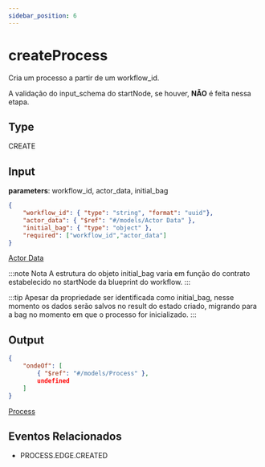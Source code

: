 ```yaml
---
sidebar_position: 6
---
```


# createProcess

Cria um processo a partir de um workflow_id.

A validação do input_schema do startNode, se houver, **NÃO** é feita nessa etapa.

## Type

CREATE

## Input

**parameters**: workflow_id, actor_data, initial_bag
``` json title=Schema
{
    "workflow_id": { "type": "string", "format": "uuid"},
    "actor_data": { "$ref": "#/models/Actor Data" },
    "initial_bag": { "type": "object" },
    "required": ["workflow_id","actor_data"]
}
```
[Actor Data](../models/actor_data)

:::note Nota
A estrutura do objeto initial_bag varia em função do contrato estabelecido no startNode da blueprint do workflow.
:::

:::tip
Apesar da propriedade ser identificada como initial_bag, nesse momento os dados serão salvos no result do estado criado, migrando para a bag no momento em que o processo for inicializado.
:::

## Output
``` json title=Schema
{
    "ondeOf": [
        { "$ref": "#/models/Process" },
        undefined
    ]
}
```
[Process](../models/process)

## Eventos Relacionados

+ PROCESS.EDGE.CREATED